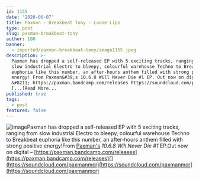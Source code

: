 ```yaml
---
id: 1155
date: '2020-06-07'
title: Paxman - Breakbeat Tony - Loose Lips
type: post
slug: paxman-breakbeat-tony
author: 100
banner:
  - imported/paxman-breakbeat-tony/image1155.jpeg
description: >-
  Paxman has dropped a self-released EP with 5 exciting tracks, ranging from
  slow industrial Electro to bleepy, colourful warehouse Techno to Breakbeat
  euphoria like this number, an after-hours anthem filled with strong positive
  energy! From Paxman&#39;s 10.6.8 Will Never Die #1 EP. Out now on digital
  &#8211; https://paxman.bandcamp.com/releases https://soundcloud.com/paxmanmcr
  [...]Read More...
published: true
tags:
  - post
featured: false
---
```

![image](../imported/paxman-breakbeat-tony/image1155.jpeg)Paxman has dropped a self-released EP with 5 exciting tracks, ranging from slow industrial Electro to bleepy, colourful warehouse Techno to Breakbeat euphoria like this number, an after-hours anthem filled with strong positive energy!From [Paxman's](http://paxman.bandcamp.com) _10.6.8 Will Never Die #1_ EP.Out now on digital – [](https://paxman.bandcamp.com/releases)[https://paxman.bandcamp.com/releases](https://paxman.bandcamp.com/releases)[](https://soundcloud.com/paxmanmcr)[https://soundcloud.com/paxmanmcr](https://soundcloud.com/paxmanmcr)